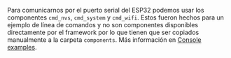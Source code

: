 Para comunicarnos por el puerto serial del ESP32 podemos usar los componentes `cmd_nvs`, `cmd_system` y `cmd_wifi`. Estos fueron hechos para un ejemplo de línea de comandos y no son componentes disponibles directamente por el framework por lo que tienen que ser copiados manualmente a la carpeta `components`.
Más información en [Console examples](https://github.com/espressif/esp-idf/tree/master/examples/system/console).